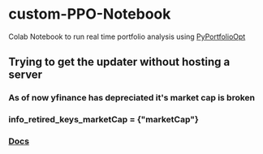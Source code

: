 # custom-PPO-Notebook
Colab Notebook to run real time portfolio analysis using [PyPortfolioOpt](https://github.com/robertmartin8/PyPortfolioOpt/tree/master)

## Trying to get the updater without hosting a server
### As of now yfinance has depreciated it's market cap is broken
### info_retired_keys_marketCap = {"marketCap"}
### [Docs](https://github.com/ranaroussi/yfinance/blob/b0639409a364c38c5e225c560e1a4926ba038af7/yfinance/scrapers/quote.py#L14)

